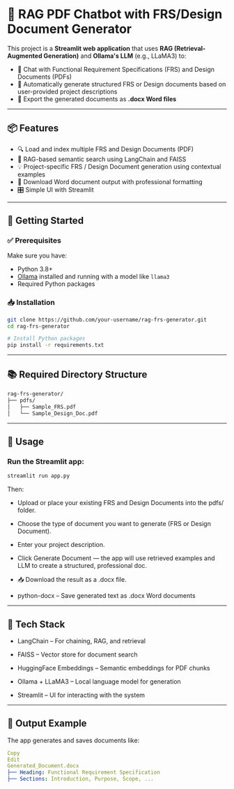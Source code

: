 # 🤖 RAG PDF Chatbot with FRS/Design Document Generator

This project is a **Streamlit web application** that uses **RAG (Retrieval-Augmented Generation)** and **Ollama's LLM** (e.g., LLaMA3) to:

- 💬 Chat with Functional Requirement Specifications (FRS) and Design Documents (PDFs)
- 📄 Automatically generate structured FRS or Design documents based on user-provided project descriptions
- 📁 Export the generated documents as **.docx Word files**

---

## 📦 Features

- 🔍 Load and index multiple FRS and Design Documents (PDF)
- 🧠 RAG-based semantic search using LangChain and FAISS
- 💡 Project-specific FRS / Design Document generation using contextual examples
- 📄 Download Word document output with professional formatting
- 🎛️ Simple UI with Streamlit

---

## 🚀 Getting Started

### ✅ Prerequisites

Make sure you have:

- Python 3.8+
- [Ollama](https://ollama.com/) installed and running with a model like `llama3`
- Required Python packages

### 📥 Installation

```bash
git clone https://github.com/your-username/rag-frs-generator.git
cd rag-frs-generator

# Install Python packages
pip install -r requirements.txt
```
---

## 📚 Required Directory Structure
```bash
rag-frs-generator/
├── pdfs/
│   ├── Sample_FRS.pdf
│   └── Sample_Design_Doc.pdf
```
---

## 🧠 Usage
### Run the Streamlit app:
```bash
streamlit run app.py
```

Then:

- Upload or place your existing FRS and Design Documents into the pdfs/ folder.

- Choose the type of document you want to generate (FRS or Design Document).

- Enter your project description.

- Click Generate Document — the app will use retrieved examples and LLM to create a structured, professional doc.

- 📥 Download the result as a .docx file.

- python-docx – Save generated text as .docx Word documents
---
## 🧰 Tech Stack

- LangChain – For chaining, RAG, and retrieval

- FAISS – Vector store for document search

- HuggingFace Embeddings – Semantic embeddings for PDF chunks

- Ollama + LLaMA3 – Local language model for generation

- Streamlit – UI for interacting with the system

---

## 📂 Output Example

The app generates and saves documents like:

```yaml
Copy
Edit
Generated_Document.docx
├── Heading: Functional Requirement Specification
├── Sections: Introduction, Purpose, Scope, ...

```

